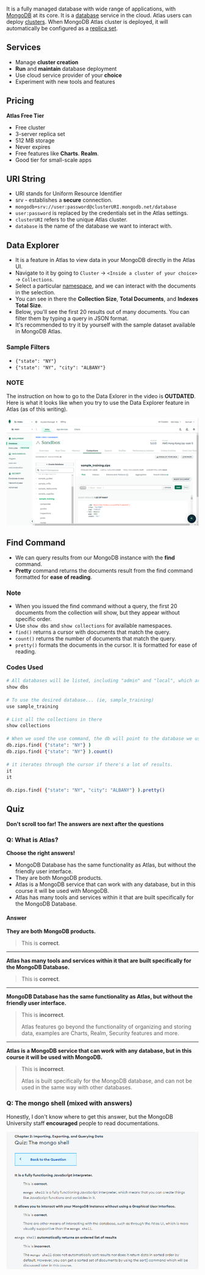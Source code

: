 It is a fully managed database with wide range of applications, with [MongoDB](MongoDB.md) at its core. It is a [database](Database.md) service in the cloud. Atlas users can deploy [clusters](Clusters.md). When MongoDB Atlas cluster is deployed, it will automatically be configured as a [replica set](Replica%20Set.md).

## Services

- Manage **cluster creation**
- **Run** and **maintain** database deployment
- Use cloud service provider of your **choice**
- Experiment with new tools and features

## Pricing

**Atlas Free Tier**

- Free cluster
- 3-server replica set
- 512 MB storage
- Never expires
- Free features like **Charts**. **Realm**.
- Good tier for small-scale apps

## URI String

- URI stands for Uniform Resource Identifier
- srv - establishes a **secure** connection.
- `mongodb+srv://user:password@clusterURI.mongodb.net/database`
- `user:password` is replaced by the credentials set in the Atlas settings.
- `clusterURI` refers to the unique Atlas cluster.
- `database` is the name of the database we want to interact with.

## Data Explorer

- It is a feature in Atlas to view data in your MongoDB directly in the Atlas UI.
- Navigate to it by going to `Cluster` -> `<Inside a cluster of your choice>` -> `Collections`.
- Select a particular [namespace](Namespace.md), and we can interact with the documents in the selection.
- You can see in there the **Collection Size**, **Total Documents**, and **Indexes Total Size**.
- Below, you'll see the first 20 results out of many documents. You can filter them by typing a query in JSON format. 
- It's recommended to try it by yourself with the sample dataset available in MongoDB Atlas.

### Sample Filters

- `{"state": "NY"}`
- `{"state": "NY", "city": "ALBANY"}`

### NOTE

The instruction on how to go to the Data Exlorer in the video is **OUTDATED**. Here is what it looks like when you try to use the Data Explorer feature in Atlas (as of this writing).

![](assets/20221016202830%20Data%20Explorer%20Screenshot.png)

## Find Command

- We can query results from our MongoDB instance with the **find** command.
- **Pretty** command returns the documents result from the find command formatted for **ease of reading**.

### Note
- When you issued the find command without a query, the first 20 documents from the collection will show, but they appear without specific order. 
- Use `show dbs` and `show collections` for available namespaces.
- `find()` returns a cursor with documents that match the query.
- `count()` returns the number of documents that match the query.
- `pretty()` formats the documents in the cursor. It is formatted for ease of reading. 

### Codes Used

```BASH
# All databases will be listed, including "admin" and "local", which are default database that is managed by Atlas.
show dbs

# To use the desired database... (ie, sample_training)
use sample_training

# List all the collections in there
show collections

# When we used the use command, the db will point to the database we used
db.zips.find( {"state": "NY"} )
db.zips.find( {"state": "NY"} ).count()

# it iterates through the cursor if there's a lot of results.
it
it

db.zips.find( {"state": "NY", "city": "ALBANY"} ).pretty()
```

## Quiz

**Don't scroll too far! The answers are next after the questions**

### Q: What is Atlas?

**Choose the right answers!**

- MongoDB Database has the same functionality as Atlas, but without the friendly user interface.
- They are both MongoDB products.
- Atlas is a MongoDB service that can work with any database, but in this course it will be used with MongoDB.
- Atlas has many tools and services within it that are built specifically for the MongoDB Database.


#### Answer

**They are both MongoDB products.**

> This is **correct**.

---

**Atlas has many tools and services within it that are built specifically for the MongoDB Database.**

> This is **correct**.

---

**MongoDB Database has the same functionality as Atlas, but without the friendly user interface.**

> This is **incorrect**.
> 
> Atlas features go beyond the functionality of organizing and storing data, examples are Charts, Realm, Security features and more.

---

**Atlas is a MongoDB service that can work with any database, but in this course it will be used with MongoDB.**

> This is **incorrect**.
> 
> Atlas is built specifically for the MongoDB database, and can not be used in the same way with other databases.

### Q: The mongo shell (mixed with answers)

Honestly, I don't know where to get this answer, but the MongoDB University staff **encouraged** people to read documentations.

![](assets/20221017001419%20Quiz%20Answer%20The%20mongo%20shell.png)